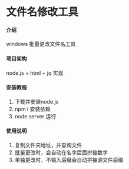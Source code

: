# 文件名修改工具

#### 介绍
windows 批量更改文件名工具

#### 项目架构
node.js  + html + jq  实现

#### 安装教程

1.  下载并安装node.js
2.  npm i 安装依赖
3.  node server 运行

#### 使用说明

1.  复制文件夹地址，并查询文件
2.  批量更改时，会自动在名字后面拼接数字
3.  单独更改时，不输入后缀会自动拼接源文件后缀
